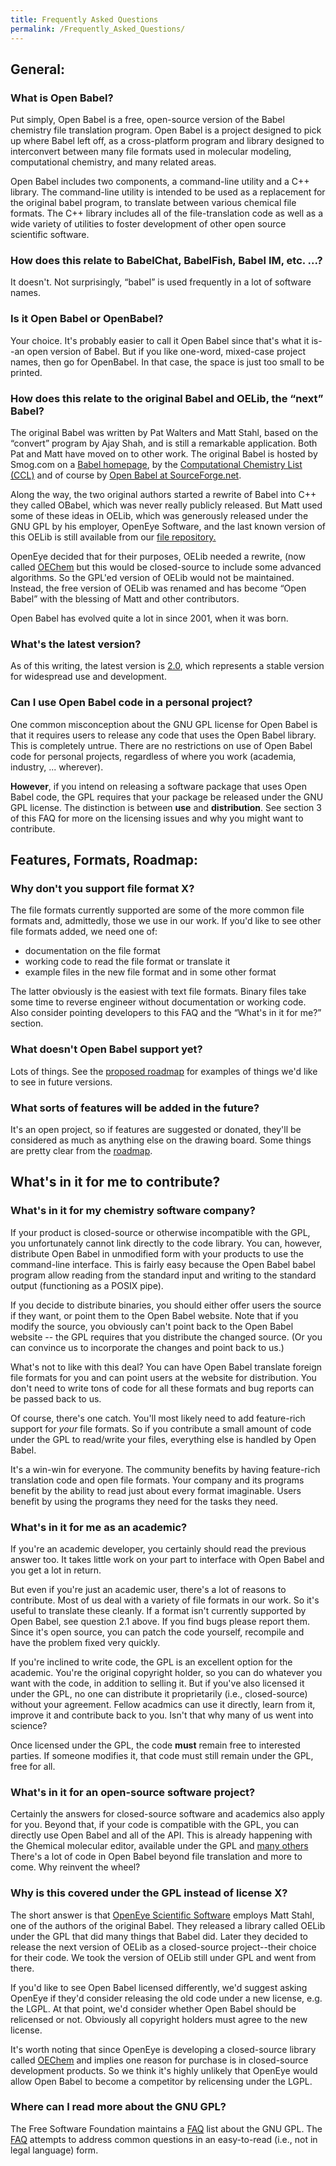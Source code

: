 ```yaml
---
title: Frequently Asked Questions
permalink: /Frequently_Asked_Questions/
---
```


General:
--------

### What is Open Babel?

Put simply, Open Babel is a free, open-source version of the Babel chemistry file translation program. Open Babel is a project designed to pick up where Babel left off, as a cross-platform program and library designed to interconvert between many file formats used in molecular modeling, computational chemistry, and many related areas.

Open Babel includes two components, a command-line utility and a C++ library. The command-line utility is intended to be used as a replacement for the original babel program, to translate between various chemical file formats. The C++ library includes all of the file-translation code as well as a wide variety of utilities to foster development of other open source scientific software.

### How does this relate to BabelChat, BabelFish, Babel IM, etc. ...?

It doesn't. Not surprisingly, “babel” is used frequently in a lot of software names.

### Is it Open Babel or OpenBabel?

Your choice. It's probably easier to call it Open Babel since that's what it is--an open version of Babel. But if you like one-word, mixed-case project names, then go for OpenBabel. In that case, the space is just too small to be printed.

### How does this relate to the original Babel and OELib, the “next” Babel?

The original Babel was written by Pat Walters and Matt Stahl, based on the “convert” program by Ajay Shah, and is still a remarkable application. Both Pat and Matt have moved on to other work. The original Babel is hosted by Smog.com on a [Babel homepage](http://smog.com/chem/babel/), by the [Computational Chemistry List (CCL)](http://ccl.net/cca/software/UNIX/babel/index.shtml) and of course by [Open Babel at SourceForge.net](http://sourceforge.net/project/showfiles.php?group_id=40728&package_id=100796).

Along the way, the two original authors started a rewrite of Babel into C++ they called OBabel, which was never really publicly released. But Matt used some of these ideas in OELib, which was generously released under the GNU GPL by his employer, OpenEye Software, and the last known version of this OELib is still available from our [file repository.](http://sourceforge.net/project/showfiles.php?group_id=40728&package_id=100796)

OpenEye decided that for their purposes, OELib needed a rewrite, (now called [OEChem](http://www.eyesopen.com/products/toolkits/oechem.html) but this would be closed-source to include some advanced algorithms. So the GPL'ed version of OELib would not be maintained. Instead, the free version of OELib was renamed and has become “Open Babel” with the blessing of Matt and other contributors.

Open Babel has evolved quite a lot in since 2001, when it was born.

### What's the latest version?

As of this writing, the latest version is [2.0](http://openbabel.sourceforge.net/RELEASE.shtml), which represents a stable version for widespread use and development.

### Can I use Open Babel code in a personal project?

One common misconception about the GNU GPL license for Open Babel is that it requires users to release any code that uses the Open Babel library. This is completely untrue. There are no restrictions on use of Open Babel code for personal projects, regardless of where you work (academia, industry, ... wherever).

**However**, if you intend on releasing a software package that uses Open Babel code, the GPL requires that your package be released under the GNU GPL license. The distinction is between **use** and **distribution**. See section 3 of this FAQ for more on the licensing issues and why you might want to contribute.

Features, Formats, Roadmap:
---------------------------

### Why don't you support file format X?

The file formats currently supported are some of the more common file formats and, admittedly, those we use in our work. If you'd like to see other file formats added, we need one of:

-   documentation on the file format
-   working code to read the file format or translate it
-   example files in the new file format and in some other format

The latter obviously is the easiest with text file formats. Binary files take some time to reverse engineer without documentation or working code. Also consider pointing developers to this FAQ and the “What's in it for me?” section.

### What doesn't Open Babel support yet?

Lots of things. See the [proposed roadmap](/Roadmap "wikilink") for examples of things we'd like to see in future versions.

### What sorts of features will be added in the future?

It's an open project, so if features are suggested or donated, they'll be considered as much as anything else on the drawing board. Some things are pretty clear from the [roadmap](/Roadmap "wikilink").

What's in it for me to contribute?
----------------------------------

### What's in it for my chemistry software company?

If your product is closed-source or otherwise incompatible with the GPL, you unfortunately cannot link directly to the code library. You can, however, distribute Open Babel in unmodified form with your products to use the command-line interface. This is fairly easy because the Open Babel babel program allow reading from the standard input and writing to the standard output (functioning as a POSIX pipe).

If you decide to distribute binaries, you should either offer users the source if they want, or point them to the Open Babel website. Note that if you modify the source, you obviously can't point back to the Open Babel website -- the GPL requires that you distribute the changed source. (Or you can convince us to incorporate the changes and point back to us.)

What's not to like with this deal? You can have Open Babel translate foreign file formats for you and can point users at the website for distribution. You don't need to write tons of code for all these formats and bug reports can be passed back to us.

Of course, there's one catch. You'll most likely need to add feature-rich support for *your* file formats. So if you contribute a small amount of code under the GPL to read/write your files, everything else is handled by Open Babel.

It's a win-win for everyone. The community benefits by having feature-rich translation code and open file formats. Your company and its programs benefit by the ability to read just about every format imaginable. Users benefit by using the programs they need for the tasks they need.

### What's in it for me as an academic?

If you're an academic developer, you certainly should read the previous answer too. It takes little work on your part to interface with Open Babel and you get a lot in return.

But even if you're just an academic user, there's a lot of reasons to contribute. Most of us deal with a variety of file formats in our work. So it's useful to translate these cleanly. If a format isn't currently supported by Open Babel, see question 2.1 above. If you find bugs please report them. Since it's open source, you can patch the code yourself, recompile and have the problem fixed very quickly.

If you're inclined to write code, the GPL is an excellent option for the academic. You're the original copyright holder, so you can do whatever you want with the code, in addition to selling it. But if you've also licensed it under the GPL, no one can distribute it proprietarily (i.e., closed-source) without your agreement. Fellow acadmics can use it directly, learn from it, improve it and contribute back to you. Isn't that why many of us went into science?

Once licensed under the GPL, the code **must** remain free to interested parties. If someone modifies it, that code must still remain under the GPL, free for all.

### What's in it for an open-source software project?

Certainly the answers for closed-source software and academics also apply for you. Beyond that, if your code is compatible with the GPL, you can directly use Open Babel and all of the API. This is already happening with the Ghemical molecular editor, available under the GPL and [many others](/Projects "wikilink") There's a lot of code in Open Babel beyond file translation and more to come. Why reinvent the wheel?

### Why is this covered under the GPL instead of license X?

The short answer is that [OpenEye Scientific Software](http://www.eyesopen.com) employs Matt Stahl, one of the authors of the original Babel. They released a library called OELib under the GPL that did many things that Babel did. Later they decided to release the next version of OELib as a closed-source project--their choice for their code. We took the version of OELib still under GPL and went from there.

If you'd like to see Open Babel licensed differently, we'd suggest asking OpenEye if they'd consider releasing the old code under a new license, e.g. the LGPL. At that point, we'd consider whether Open Babel should be relicensed or not. Obviously all copyright holders must agree to the new license.

It's worth noting that since OpenEye is developing a closed-source library called [OEChem](http://www.eyesopen.com/products/toolkits/oechem.html) and implies one reason for purchase is in closed-source development products. So we think it's highly unlikely that OpenEye would allow Open Babel to become a competitor by relicensing under the LGPL.

### Where can I read more about the GNU GPL?

The Free Software Foundation maintains a [FAQ](http://www.fsf.org/licenses/gpl-faq.html) list about the GNU GPL. The [FAQ](http://www.fsf.org/licenses/gpl-faq.html) attempts to address common questions in an easy-to-read (i.e., not in legal language) form.